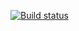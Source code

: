 [![Build status](https://ci.appveyor.com/api/projects/status/bp4gbs6qgj5tihye?svg=true)](https://ci.appveyor.com/project/Tigradcom/test)